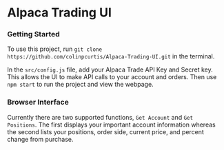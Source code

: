 # Alpaca Trading UI

### Getting Started

To use this project, run ```git clone https://github.com/colinpcurtis/Alpaca-Trading-UI.git``` in the terminal.  

In the ```src/config.js``` file, add your Alpaca Trade API Key and Secret key.  This allows the UI to make API calls to your account and orders.  Then use ```npm start``` to run the project and view the webpage.

### Browser Interface
Currently there are two supported functions, ```Get Account``` and ```Get Positions```.  The first displays your important account information whereas the second lists your positions, order side, current price, and percent change from purchase.